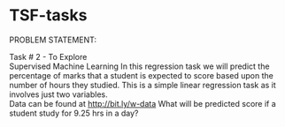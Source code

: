 # TSF-tasks
PROBLEM STATEMENT:

Task # 2 - To Explore  
Supervised Machine Learning 
In this regression task we will predict the percentage of  marks that a student is expected to score based upon the  number of hours they studied. This is a simple linear  regression task as it involves just two variables.  
Data can be found at http://bit.ly/w-data 
What will be predicted score if a student study for 9.25 hrs in a  day?
